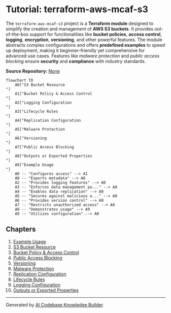 # Tutorial: terraform-aws-mcaf-s3

The `terraform-aws-mcaf-s3` project is a **Terraform module** designed to simplify the creation and management of **AWS S3 buckets**. It provides out-of-the-box support for functionalities like **bucket policies**, **access control**, **logging**, **encryption**, **versioning**, and other powerful features. The module abstracts complex configurations and offers **predefined examples** to speed up deployment, making it beginner-friendly yet comprehensive for advanced use cases. Features like *malware protection* and *public access blocking* ensure **security** and **compliance** with industry standards.


**Source Repository:** [None](None)

```mermaid
flowchart TD
    A0["S3 Bucket Resource
"]
    A1["Bucket Policy & Access Control
"]
    A2["Logging Configuration
"]
    A3["Lifecycle Rules
"]
    A4["Replication Configuration
"]
    A5["Malware Protection
"]
    A6["Versioning
"]
    A7["Public Access Blocking
"]
    A8["Outputs or Exported Properties
"]
    A9["Example Usage
"]
    A0 -- "Configures access" --> A1
    A0 -- "Exports metadata" --> A8
    A2 -- "Provides logging features" --> A0
    A3 -- "Enforces data management po..." --> A0
    A4 -- "Enables data replication" --> A0
    A5 -- "Secures against malicious u..." --> A0
    A6 -- "Provides version control" --> A0
    A7 -- "Restricts unauthorized access" --> A0
    A8 -- "Demonstrates usage" --> A9
    A9 -- "Utilizes configuration" --> A0
```

## Chapters

1. [Example Usage
](01_example_usage_.md)
2. [S3 Bucket Resource
](02_s3_bucket_resource_.md)
3. [Bucket Policy & Access Control
](03_bucket_policy___access_control_.md)
4. [Public Access Blocking
](04_public_access_blocking_.md)
5. [Versioning
](05_versioning_.md)
6. [Malware Protection
](06_malware_protection_.md)
7. [Replication Configuration
](07_replication_configuration_.md)
8. [Lifecycle Rules
](08_lifecycle_rules_.md)
9. [Logging Configuration
](09_logging_configuration_.md)
10. [Outputs or Exported Properties
](10_outputs_or_exported_properties_.md)


---

Generated by [AI Codebase Knowledge Builder](https://github.com/The-Pocket/Tutorial-Codebase-Knowledge)

